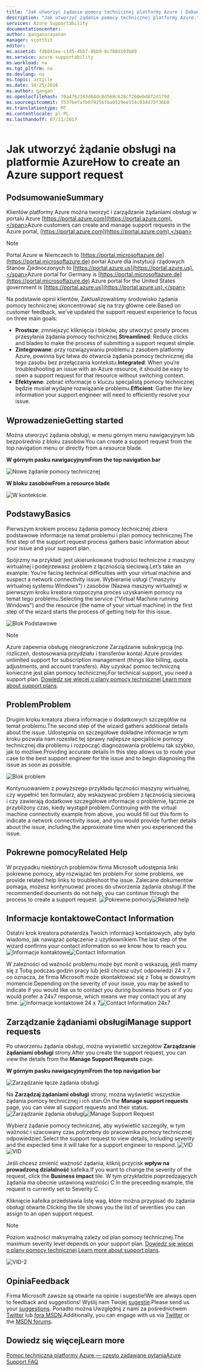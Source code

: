```yaml
---
title: "Jak utworzyć żądanie pomocy technicznej platformy Azure | Dokumentacja firmy Microsoft"
description: "Jak utworzyć żądanie pomocy technicznej platformy Azure."
services: Azure Supportability
documentationcenter: 
author: ganganarayanan
manager: scotthit
editor: 
ms.assetid: fd6841ea-c1d5-4bb7-86bd-0c708d193b89
ms.service: azure-supportability
ms.workload: na
ms.tgt_pltfrm: na
ms.devlang: na
ms.topic: article
ms.date: 10/25/2016
ms.author: gangan
ms.openlocfilehash: 70a4762383d64dc8d568c628cf260ebd8f2d179d
ms.sourcegitcommit: f537befafb079256fba0529ee554c034d73f36b0
ms.translationtype: MT
ms.contentlocale: pl-PL
ms.lasthandoff: 07/11/2017
---
```

# <a name="how-to-create-an-azure-support-request"></a><span data-ttu-id="0d9be-103">Jak utworzyć żądanie obsługi na platformie Azure</span><span class="sxs-lookup"><span data-stu-id="0d9be-103">How to create an Azure support request</span></span>
## <a name="summary"></a><span data-ttu-id="0d9be-104">Podsumowanie</span><span class="sxs-lookup"><span data-stu-id="0d9be-104">Summary</span></span>
<span data-ttu-id="0d9be-105">Klientów platformy Azure można tworzyć i zarządzanie żądaniami obsługi w portalu Azure [https://portal.azure.com](https://portal.azure.com).</span><span class="sxs-lookup"><span data-stu-id="0d9be-105">Azure customers can create and manage support requests in the Azure portal, [https://portal.azure.com](https://portal.azure.com).</span></span>

> [!NOTE]
> <span data-ttu-id="0d9be-106">Portal Azure w Niemczech to [https://portal.microsoftazure.de](https://portal.microsoftazure.de) portal Azure dla instytucji rządowych Stanów Zjednoczonych to [https://portal.azure.us](https://portal.azure.us).</span><span class="sxs-lookup"><span data-stu-id="0d9be-106">Azure portal for Germany is [https://portal.microsoftazure.de](https://portal.microsoftazure.de) Azure portal for the United States government is [https://portal.azure.us](https://portal.azure.us).</span></span>
> 
> 

<span data-ttu-id="0d9be-107">Na podstawie opinii klientów, Zaktualizowaliśmy środowisko żądania pomocy technicznej skoncentrować się na trzy główne cele:</span><span class="sxs-lookup"><span data-stu-id="0d9be-107">Based on customer feedback, we’ve updated the support request experience to focus on three main goals:</span></span>

* <span data-ttu-id="0d9be-108">**Prostsze**: zmniejszyć kliknięcia i bloków, aby utworzyć prosty proces przesyłania żądania pomocy technicznej.</span><span class="sxs-lookup"><span data-stu-id="0d9be-108">**Streamlined**: Reduce clicks and blades to make the process of submitting a support request simple.</span></span>
* <span data-ttu-id="0d9be-109">**Zintegrowane**: przy rozwiązywaniu problemu z zasobem platformy Azure, powinna być łatwa do otwarcia żądania pomocy technicznej dla tego zasobu bez przełączania kontekstu.</span><span class="sxs-lookup"><span data-stu-id="0d9be-109">**Integrated**: When you’re troubleshooting an issue with an Azure resource, it should be easy to open a support request for that resource without switching context.</span></span>
* <span data-ttu-id="0d9be-110">**Efektywne**: zebrać informacje o kluczu specjalistą pomocy technicznej będzie musiał wydajne rozwiązanie problemu.</span><span class="sxs-lookup"><span data-stu-id="0d9be-110">**Efficient**: Gather the key information your support engineer will need to efficiently resolve your issue.</span></span>

## <a name="getting-started"></a><span data-ttu-id="0d9be-111">Wprowadzenie</span><span class="sxs-lookup"><span data-stu-id="0d9be-111">Getting started</span></span>
<span data-ttu-id="0d9be-112">Można utworzyć żądania obsługi, w menu górnym menu nawigacyjnym lub bezpośrednio z bloku zasobów.</span><span class="sxs-lookup"><span data-stu-id="0d9be-112">You can create a support request from the top navigation menu or directly from a resource blade.</span></span>

<span data-ttu-id="0d9be-113">**W górnym pasku nawigacyjnym**</span><span class="sxs-lookup"><span data-stu-id="0d9be-113">**From the top navigation bar**</span></span>

![Nowe żądanie pomocy technicznej](./media/how-to-create-azure-support-request/NewSupportRequest.png)

<span data-ttu-id="0d9be-115">**W bloku zasobów**</span><span class="sxs-lookup"><span data-stu-id="0d9be-115">**From a resource blade**</span></span>

![W kontekście.](./media/how-to-create-azure-support-request/Incontext.png)

## <a name="basics"></a><span data-ttu-id="0d9be-117">Podstawy</span><span class="sxs-lookup"><span data-stu-id="0d9be-117">Basics</span></span>
<span data-ttu-id="0d9be-118">Pierwszym krokiem procesu żądania pomocy technicznej zbiera podstawowe informacje na temat problemu i plan pomocy technicznej.</span><span class="sxs-lookup"><span data-stu-id="0d9be-118">The first step of the support request process gathers basic information about your issue and your support plan.</span></span>

<span data-ttu-id="0d9be-119">Spójrzmy na przykład: jest ukierunkowane trudności techniczne z maszyny wirtualnej i podejrzewasz problem z łącznością sieciową.</span><span class="sxs-lookup"><span data-stu-id="0d9be-119">Let’s take an example: You’re facing technical difficulties with your virtual machine and suspect a network connectivity issue.</span></span>
<span data-ttu-id="0d9be-120">Wybieranie usługi ("maszyny wirtualnej systemu Windows") i zasobów (Nazwa maszyny wirtualnej) w pierwszym kroku kreatora rozpoczyna proces uzyskaniem pomocy na temat tego problemu.</span><span class="sxs-lookup"><span data-stu-id="0d9be-120">Selecting the service ("Virtual Machine running Windows") and the resource (the name of your virtual machine) in the first step of the wizard starts the process of getting help for this issue.</span></span>

![Blok Podstawowe](./media/how-to-create-azure-support-request/Basics.png)

> [!NOTE]
> <span data-ttu-id="0d9be-122">Azure zapewnia obsługę nieograniczone Zarządzanie subskrypcją (np. rozliczeń, dostosowania przydziału i transferów konta).</span><span class="sxs-lookup"><span data-stu-id="0d9be-122">Azure provides unlimited support for subscription management (things like billing, quota adjustments, and account transfers).</span></span> <span data-ttu-id="0d9be-123">Aby uzyskać pomoc techniczną konieczne jest plan pomocy technicznej.</span><span class="sxs-lookup"><span data-stu-id="0d9be-123">For technical support, you need a support plan.</span></span> <span data-ttu-id="0d9be-124">[Dowiedz się więcej o plany pomocy technicznej](https://azure.microsoft.com/support/plans).</span><span class="sxs-lookup"><span data-stu-id="0d9be-124">[Learn more about support plans](https://azure.microsoft.com/support/plans).</span></span>
> 
> 

## <a name="problem"></a><span data-ttu-id="0d9be-125">Problem</span><span class="sxs-lookup"><span data-stu-id="0d9be-125">Problem</span></span>
<span data-ttu-id="0d9be-126">Drugim kroku kreatora zbiera informacje o dodatkowych szczegółów na temat problemu.</span><span class="sxs-lookup"><span data-stu-id="0d9be-126">The second step of the wizard gathers additional details about the issue.</span></span> <span data-ttu-id="0d9be-127">Udostępnia on szczegółowe dokładne informacje w tym kroku pozwala nam rozesłać tej sprawy najlepsze specjaliście pomocy technicznej dla problemu i rozpocząć diagnozowania problemu tak szybko, jak to możliwe.</span><span class="sxs-lookup"><span data-stu-id="0d9be-127">Providing accurate details in this step allows us to route your case to the best support engineer for the issue and to begin diagnosing the issue as soon as possible.</span></span>

![Blok problem](./media/how-to-create-azure-support-request/Problem.png)

<span data-ttu-id="0d9be-129">Kontynuowaniem z powyższego przykładu łączności maszyny wirtualnej, czy wypełnić ten formularz, aby wskazywać problem z łącznością sieciową i czy zawierają dodatkowe szczegółowe informacje o problemie, łącznie ze przybliżony czas, kiedy wystąpił problem.</span><span class="sxs-lookup"><span data-stu-id="0d9be-129">Continuing with the virtual machine connectivity example from above, you would fill out this form to indicate a network connectivity issue, and you would provide further details about the issue, including the approximate time when you experienced the issue.</span></span>

## <a name="related-help"></a><span data-ttu-id="0d9be-130">Pokrewne pomocy</span><span class="sxs-lookup"><span data-stu-id="0d9be-130">Related Help</span></span>
<span data-ttu-id="0d9be-131">W przypadku niektórych problemów firma Microsoft udostępnia linki pokrewne pomocy, aby rozwiązać ten problem.</span><span class="sxs-lookup"><span data-stu-id="0d9be-131">For some problems, we provide related help links to troubleshoot the issue.</span></span> <span data-ttu-id="0d9be-132">Zalecane dokumentów pomaga, możesz kontynuować proces do utworzenia żądania obsługi.</span><span class="sxs-lookup"><span data-stu-id="0d9be-132">If the recommended documents do not help, you can continue through the process to create a support request.</span></span>
<span data-ttu-id="0d9be-133">![Pokrewne pomocy](./media/how-to-create-azure-support-request/RelatedHelp.png)</span><span class="sxs-lookup"><span data-stu-id="0d9be-133">![Related help](./media/how-to-create-azure-support-request/RelatedHelp.png)</span></span>

## <a name="contact-information"></a><span data-ttu-id="0d9be-134">Informacje kontaktowe</span><span class="sxs-lookup"><span data-stu-id="0d9be-134">Contact Information</span></span>
<span data-ttu-id="0d9be-135">Ostatni krok kreatora potwierdza Twoich informacji kontaktowych, aby było wiadomo, jak nawiązać połączenie z użytkownikiem.</span><span class="sxs-lookup"><span data-stu-id="0d9be-135">The last step of the wizard confirms your contact information so we know how to reach you.</span></span>
<span data-ttu-id="0d9be-136">![Informacje kontaktowe](./media/how-to-create-azure-support-request/ContactInformation.png)</span><span class="sxs-lookup"><span data-stu-id="0d9be-136">![Contact Information](./media/how-to-create-azure-support-request/ContactInformation.png)</span></span>

<span data-ttu-id="0d9be-137">W zależności od ważność problemu może być monit o wskazują, jeśli mamy się z Tobą podczas godzin pracy lub jeśli chcesz użyć odpowiedzi 24 x 7, co oznacza, że firma Microsoft może skontaktować się z Tobą w dowolnym momencie.</span><span class="sxs-lookup"><span data-stu-id="0d9be-137">Depending on the severity of your issue, you may be asked to indicate if you would like us to contact you during business hours or if you would prefer a 24x7 response, which means we may contact you at any time.</span></span>
<span data-ttu-id="0d9be-138">![Informacje kontaktowe 24 x 7](./media/how-to-create-azure-support-request/ContactInformation-2.png)</span><span class="sxs-lookup"><span data-stu-id="0d9be-138">![Contact Information 24x7](./media/how-to-create-azure-support-request/ContactInformation-2.png)</span></span>

## <a name="manage-support-requests"></a><span data-ttu-id="0d9be-139">Zarządzanie żądaniami obsługi</span><span class="sxs-lookup"><span data-stu-id="0d9be-139">Manage support requests</span></span>
<span data-ttu-id="0d9be-140">Po utworzeniu żądania obsługi, można wyświetlić szczegółów **Zarządzanie żądaniami obsługi** strony.</span><span class="sxs-lookup"><span data-stu-id="0d9be-140">After you create the support request, you can view the details from the **Manage Support Requests** page.</span></span>

<span data-ttu-id="0d9be-141">**W górnym pasku nawigacyjnym**</span><span class="sxs-lookup"><span data-stu-id="0d9be-141">**From the top navigation bar**</span></span>

![Zarządzanie łącze żądania obsługi](./media/how-to-create-azure-support-request/ManageSupportRequest-link.png)

<span data-ttu-id="0d9be-143">Na **Zarządzaj żądaniami obsługi** strony, można wyświetlić wszystkie żądania pomocy technicznej i ich stan.</span><span class="sxs-lookup"><span data-stu-id="0d9be-143">On the **Manage support requests** page, you can view all support requests and their status.</span></span>
<span data-ttu-id="0d9be-144">![Zarządzanie żądania obsługi](./media/how-to-create-azure-support-request/ManageSupportRequest.png)</span><span class="sxs-lookup"><span data-stu-id="0d9be-144">![Manage Support Request](./media/how-to-create-azure-support-request/ManageSupportRequest.png)</span></span>

<span data-ttu-id="0d9be-145">Wybierz żądanie pomocy technicznej, aby wyświetlić szczegóły, w tym ważność i szacowany czas potrzebny do pracownika pomocy technicznej odpowiedzieć.</span><span class="sxs-lookup"><span data-stu-id="0d9be-145">Select the support request to view details, including severity and the expected time it will take for a support engineer to respond.</span></span>
<span data-ttu-id="0d9be-146">![VID](./media/how-to-create-azure-support-request/VID.png)</span><span class="sxs-lookup"><span data-stu-id="0d9be-146">![VID](./media/how-to-create-azure-support-request/VID.png)</span></span>

<span data-ttu-id="0d9be-147">Jeśli chcesz zmienić ważność żądania, kliknij przycisk **wpływ na prowadzoną działalność** kafelka.</span><span class="sxs-lookup"><span data-stu-id="0d9be-147">If you want to change the severity of the request, click the **Business impact** tile.</span></span> <span data-ttu-id="0d9be-148">W tym przykładzie poprzedzających żądania ma obecnie ustawioną ważności C.</span><span class="sxs-lookup"><span data-stu-id="0d9be-148">In the preceeding example, the request is currently set to Severity C.</span></span>

<span data-ttu-id="0d9be-149">Kliknięcie kafelka przedstawia listę wag, które można przypisać do żądania obsługi otwarte.</span><span class="sxs-lookup"><span data-stu-id="0d9be-149">Clicking the tile shows you the list of severities you can assign to an open support request.</span></span>

> [!NOTE]
> <span data-ttu-id="0d9be-150">Poziom ważności maksymalną zależy od plan pomocy technicznej.</span><span class="sxs-lookup"><span data-stu-id="0d9be-150">The maximum severity level depends on your support plan.</span></span> <span data-ttu-id="0d9be-151">[Dowiedz się więcej o plany pomocy technicznej](https://azure.microsoft.com/support/plans).</span><span class="sxs-lookup"><span data-stu-id="0d9be-151">[Learn more about support plans](https://azure.microsoft.com/support/plans).</span></span>
> 
> 

![VID-2](./media/how-to-create-azure-support-request/VID-2.png)

## <a name="feedback"></a><span data-ttu-id="0d9be-153">Opinia</span><span class="sxs-lookup"><span data-stu-id="0d9be-153">Feedback</span></span>
<span data-ttu-id="0d9be-154">Firma Microsoft zawsze są otwarte na opinie i sugestie!</span><span class="sxs-lookup"><span data-stu-id="0d9be-154">We are always open to feedback and suggestions!</span></span> <span data-ttu-id="0d9be-155">Wyślij nam Twojej [sugestie](https://feedback.azure.com/forums/266794-support-feedback).</span><span class="sxs-lookup"><span data-stu-id="0d9be-155">Please send us your [suggestions](https://feedback.azure.com/forums/266794-support-feedback).</span></span> <span data-ttu-id="0d9be-156">Ponadto można Uwzględnij z nami za pośrednictwem [Twitter](https://twitter.com/azuresupport) lub [fora MSDN](https://social.msdn.microsoft.com/Forums/azure).</span><span class="sxs-lookup"><span data-stu-id="0d9be-156">Additionally, you can engage with us via [Twitter](https://twitter.com/azuresupport) or the [MSDN forums](https://social.msdn.microsoft.com/Forums/azure).</span></span>

## <a name="learn-more"></a><span data-ttu-id="0d9be-157">Dowiedz się więcej</span><span class="sxs-lookup"><span data-stu-id="0d9be-157">Learn more</span></span>
[<span data-ttu-id="0d9be-158">Pomoc techniczna platformy Azure — często zadawane pytania</span><span class="sxs-lookup"><span data-stu-id="0d9be-158">Azure Support FAQ</span></span>](https://azure.microsoft.com/support/faq)

